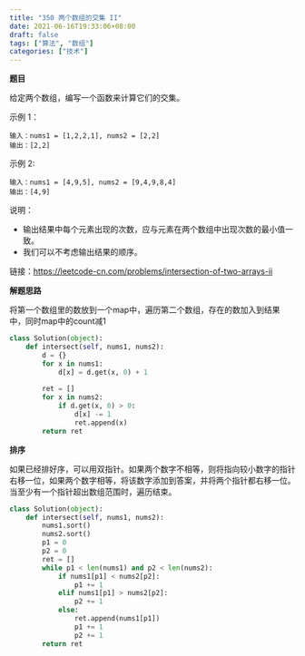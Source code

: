 ```yaml
---
title: "350 两个数组的交集 II"
date: 2021-06-16T19:33:06+08:00
draft: false
tags: ["算法", "数组"]
categories: ["技术"]
---
```

**题目**

给定两个数组，编写一个函数来计算它们的交集。

示例 1：
```
输入：nums1 = [1,2,2,1], nums2 = [2,2]
输出：[2,2]
```

示例 2:
```
输入：nums1 = [4,9,5], nums2 = [9,4,9,8,4]
输出：[4,9]
```

说明：

* 输出结果中每个元素出现的次数，应与元素在两个数组中出现次数的最小值一致。
* 我们可以不考虑输出结果的顺序。

链接：https://leetcode-cn.com/problems/intersection-of-two-arrays-ii

**解题思路**

将第一个数组里的数放到一个map中，遍历第二个数组，存在的数加入到结果中，同时map中的count减1

```python
class Solution(object):
    def intersect(self, nums1, nums2):
        d = {}
        for x in nums1:
            d[x] = d.get(x, 0) + 1
        
        ret = []
        for x in nums2:
            if d.get(x, 0) > 0:
                d[x] -= 1
                ret.append(x)
        return ret
```

**排序**

如果已经排好序，可以用双指针。如果两个数字不相等，则将指向较小数字的指针右移一位，如果两个数字相等，将该数字添加到答案，并将两个指针都右移一位。当至少有一个指针超出数组范围时，遍历结束。

```python
class Solution(object):
    def intersect(self, nums1, nums2):
        nums1.sort()
        nums2.sort()
        p1 = 0
        p2 = 0
        ret = []
        while p1 < len(nums1) and p2 < len(nums2):
            if nums1[p1] < nums2[p2]:
                p1 += 1
            elif nums1[p1] > nums2[p2]:
                p2 += 1
            else:
                ret.append(nums1[p1])
                p1 += 1
                p2 += 1
        return ret
```